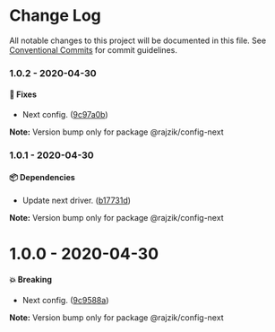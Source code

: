 # Change Log

All notable changes to this project will be documented in this file.
See [Conventional Commits](https://conventionalcommits.org) for commit guidelines.

### 1.0.2 - 2020-04-30

#### 🐞 Fixes

- Next config. ([9c97a0b](https://github.com/rajzik/lumos/commit/9c97a0b))

**Note:** Version bump only for package @rajzik/config-next





### 1.0.1 - 2020-04-30

#### 📦 Dependencies

- Update next driver. ([b17731d](https://github.com/rajzik/lumos/commit/b17731d))

**Note:** Version bump only for package @rajzik/config-next





# 1.0.0 - 2020-04-30

#### 💥 Breaking

- Next config. ([9c9588a](https://github.com/rajzik/lumos/commit/9c9588a))

**Note:** Version bump only for package @rajzik/config-next
